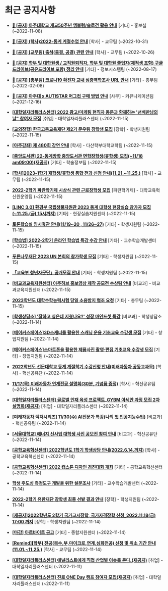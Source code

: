 # 최근 공지사항

* **[📌 [공지] 아주대학교 개교50주년 엠블럼/슬로건 활용 안내](http://ajou.ac.kr/kr/ajou/notice.do?mode=view&amp;articleNo=206180&amp;article.offset=0&amp;articleLimit=30)**
 [기타] - 홍보실 (~2022-11-08)

* **[📌 [공지] (학사)2022-동계 계절수업 안내](http://ajou.ac.kr/kr/ajou/notice.do?mode=view&amp;articleNo=205702&amp;article.offset=0&amp;articleLimit=30)**
 [학사] - 교무팀 (~2022-10-31)

* **[📌 [공지] [교무팀] 출석(출결, 공결) 관련 안내](http://ajou.ac.kr/kr/ajou/notice.do?mode=view&amp;articleNo=205552&amp;article.offset=0&amp;articleLimit=30)**
 [학사] - 교무팀 (~2022-10-26)

* **[📌 [공지] 학부 및 대학원생 / 교직원퇴직자, 학부 및 대학원 졸업자(제적생 포함) 구글드라이브(공유드라이브 포함) 정리 안내](http://ajou.ac.kr/kr/ajou/notice.do?mode=view&amp;articleNo=202858&amp;article.offset=0&amp;articleLimit=30)**
 [기타] - 정보시스템팀 (~2022-08-17)

* **[📌 [공지] [총무팀] 코로나19 확진자 교내 심층역학조사 URL 안내](http://ajou.ac.kr/kr/ajou/notice.do?mode=view&amp;articleNo=180493&amp;article.offset=0&amp;articleLimit=30)**
 [기타] - 총무팀 (~2022-02-08)

* **[📌 [공지] 아주대 x AUTISTAR 머그컵 구매 방법 안내](http://ajou.ac.kr/kr/ajou/notice.do?mode=view&amp;articleNo=147976&amp;article.offset=0&amp;articleLimit=30)**
 [사무] - 커뮤니케이션팀 (~2021-12-16)

* **[[대학일자리플러스센터] 2022 광고/마케팅 현직자 동문과 함께하는 &#x27;선배만남의 날&quot; 참여자 모집](http://ajou.ac.kr/kr/ajou/notice.do?mode=view&amp;articleNo=206505&amp;article.offset=0&amp;articleLimit=30)**
 [취업] - 대학일자리플러스센터 (~2022-11-15)

* **[[교외장학] 한국고등교육재단 제2기 문우림 장학생 모집](http://ajou.ac.kr/kr/ajou/notice.do?mode=view&amp;articleNo=206492&amp;article.offset=0&amp;articleLimit=30)**
 [장학] - 학생지원팀 (~2022-11-15)

* **[[아주강좌] 제 480회 강연 안내](http://ajou.ac.kr/kr/ajou/notice.do?mode=view&amp;articleNo=206490&amp;article.offset=0&amp;articleLimit=30)**
 [학사] - 다산학부대학교학팀 (~2022-11-15)

* **[[중앙도서관] 22-동계방학 중앙도서관 면학장학생(휴학생) 모집(~11/18 am09:00)(재공지)](http://ajou.ac.kr/kr/ajou/notice.do?mode=view&amp;articleNo=206489&amp;article.offset=0&amp;articleLimit=30)**
 [기타] - 학술정보팀 (~2022-11-15)

* **[[학사]2023-1학기 재학생/휴학생 통합 전과 신청 안내(11.21.~11.25.)](http://ajou.ac.kr/kr/ajou/notice.do?mode=view&amp;articleNo=206484&amp;article.offset=0&amp;articleLimit=30)**
 [학사] - 교무팀 (~2022-11-15)

* **[2022-2학기 파란학기제 시상식 관련 근로장학생 모집](http://ajou.ac.kr/kr/ajou/notice.do?mode=view&amp;articleNo=206476&amp;article.offset=0&amp;articleLimit=30)**
 [파란학기제] - 대학교육혁신원운영팀 (~2022-11-15)

* **[[LINC 3.0] 환경부 국립생물자원관 2023 동계 대학생 현장실습 참가자 모집(~11.25.(금) 15시까지)](http://ajou.ac.kr/kr/ajou/notice.do?mode=view&amp;articleNo=206474&amp;article.offset=0&amp;articleLimit=30)**
 [기타] - 현장실습지원센터 (~2022-11-15)

* **[토론학습실 임시휴관 안내(11/19~20 , 11/26~27)](http://ajou.ac.kr/kr/ajou/notice.do?mode=view&amp;articleNo=206471&amp;article.offset=0&amp;articleLimit=30)**
 [기타] - 학생지원팀 (~2022-11-15)

* **[[학습법] 2022-2학기 온라인 학습법 특강 수강 안내](http://ajou.ac.kr/kr/ajou/notice.do?mode=view&amp;articleNo=206469&amp;article.offset=0&amp;articleLimit=30)**
 [기타] - 교수학습개발센터 (~2022-11-15)

* **[푸른나무재단 2023 UN 본회의 참가학생 모집](http://ajou.ac.kr/kr/ajou/notice.do?mode=view&amp;articleNo=206468&amp;article.offset=0&amp;articleLimit=30)**
 [기타] - 학생지원팀 (~2022-11-15)

* **[「교육부 청년자문단」공개모집 안내](http://ajou.ac.kr/kr/ajou/notice.do?mode=view&amp;articleNo=206463&amp;article.offset=0&amp;articleLimit=30)**
 [기타] - 학생지원팀 (~2022-11-15)

* **[[비교과교육지원센터] 아주허브 홍보영상 제작 공모전 수상팀 안내](http://ajou.ac.kr/kr/ajou/notice.do?mode=view&amp;articleNo=206462&amp;article.offset=0&amp;articleLimit=30)**
 [비교과] - 비교과교육지원센터 (~2022-11-15)

* **[2023학년도 대학수학능력시험 당일 소음방지 협조 요청](http://ajou.ac.kr/kr/ajou/notice.do?mode=view&amp;articleNo=206460&amp;article.offset=0&amp;articleLimit=30)**
 [기타] - 총무팀 (~2022-11-15)

* **[[학생상담소] &#x27;잘하고 싶은데 지쳤나요?&#x27; 성장 마인드셋 특강](http://ajou.ac.kr/kr/ajou/notice.do?mode=view&amp;articleNo=206454&amp;article.offset=0&amp;articleLimit=30)**
 [비교과] - 학생상담소 (~2022-11-14)

* **[[메이커스페이스]3D스캐너를 활용한 스캐닝 운용 기초교육 수강생 모집](http://ajou.ac.kr/kr/ajou/notice.do?mode=view&amp;articleNo=206453&amp;article.offset=0&amp;articleLimit=30)**
 [기타] - 창업지원팀 (~2022-11-14)

* **[[메이커스페이스]스마트폰을 활용한 제품사진 촬영·편집 기초교육 수강생 모집](http://ajou.ac.kr/kr/ajou/notice.do?mode=view&amp;articleNo=206452&amp;article.offset=0&amp;articleLimit=30)**
 [기타] - 창업지원팀 (~2022-11-14)

* **[2022학년도 선문대학교 동계 계절학기 수강신청 안내(미래자동차 공동교과목)](http://ajou.ac.kr/kr/ajou/notice.do?mode=view&amp;articleNo=206445&amp;article.offset=0&amp;articleLimit=30)**
 [학사] - 혁신공유단 (~2022-11-14)

* **[11/17(목) 미래자동차 연계전공 설명회(30분, 기념품 증정)](http://ajou.ac.kr/kr/ajou/notice.do?mode=view&amp;articleNo=206437&amp;article.offset=0&amp;articleLimit=30)**
 [학사] - 혁신공유팀 (~2022-11-14)

* **[[대학일자리플러스센터] 글로벌 인재 육성 프로젝트_GYBM 아세안 과정 모집 2차 설명회(재공지)](http://ajou.ac.kr/kr/ajou/notice.do?mode=view&amp;articleNo=206436&amp;article.offset=0&amp;articleLimit=30)**
 [취업] - 대학일자리플러스센터 (~2022-11-14)

* **[[미래자동차 렉처시리즈] 11/30(수) AI전문가 특강(나의 첫 인공지능수업)](http://ajou.ac.kr/kr/ajou/notice.do?mode=view&amp;articleNo=206432&amp;article.offset=0&amp;articleLimit=30)**
 [비교과] - 혁신공유팀 (~2022-11-14)

* **[[서울대학교] 에너지 신사업 대학생 사진 공모전 참여 안내](http://ajou.ac.kr/kr/ajou/notice.do?mode=view&amp;articleNo=206431&amp;article.offset=0&amp;articleLimit=30)**
 [비교과] - 혁신공유단 (~2022-11-14)

* **[[공학교육혁신센터] 2022학년도 1학기 학생상담 안내(2022.6.14.까지)](http://ajou.ac.kr/kr/ajou/notice.do?mode=view&amp;articleNo=206423&amp;article.offset=0&amp;articleLimit=30)**
 [학사] - 공학교육혁신센터 (~2022-11-14)

* **[[공학교육혁신센터] 2022 캡스톤 디자인 경진대회 개최](http://ajou.ac.kr/kr/ajou/notice.do?mode=view&amp;articleNo=206422&amp;article.offset=0&amp;articleLimit=30)**
 [기타] - 공학교육혁신센터 (~2022-11-14)

* **[학생 주도성 측정도구 개발을 위한 설문조사](http://ajou.ac.kr/kr/ajou/notice.do?mode=view&amp;articleNo=206416&amp;article.offset=0&amp;articleLimit=30)**
 [기타] - 교수학습개발센터 (~2022-11-14)

* **[2022-2학기 유한재단 장학생 최종 선발 결과 안내](http://ajou.ac.kr/kr/ajou/notice.do?mode=view&amp;articleNo=206411&amp;article.offset=0&amp;articleLimit=30)**
 [장학] - 학생지원팀 (~2022-11-14)

* **[[재공지]2022학년도 2학기 국가고시장학, 국가자격장학 신청_2022.11.18(금) 17:00 까지](http://ajou.ac.kr/kr/ajou/notice.do?mode=view&amp;articleNo=206409&amp;article.offset=0&amp;articleLimit=30)**
 [장학] - 학생지원팀 (~2022-11-14)

* **[[마감] 아르바이트 공고](http://ajou.ac.kr/kr/ajou/notice.do?mode=view&amp;articleNo=206408&amp;article.offset=0&amp;articleLimit=30)**
 [기타] - 종합지원센터 (~2022-11-14)

* **[[Remind][학부] 전공(복수,부,마이크로,연계,심화전공) 신청 및 취소 기간 안내 (11.01.~11.25.)](http://ajou.ac.kr/kr/ajou/notice.do?mode=view&amp;articleNo=206405&amp;article.offset=0&amp;articleLimit=30)**
 [학사] - 교무팀 (~2022-11-14)

* **[[대학일자리플러스센터] 애널리스트에게 직접 산업별 이슈를 듣다.(재공지)](http://ajou.ac.kr/kr/ajou/notice.do?mode=view&amp;articleNo=206345&amp;article.offset=0&amp;articleLimit=30)**
 [취업] - 대학일자리플러스센터 (~2022-11-11)

* **[[대학일자리플러스센터] 진로 ONE Day 캠프 참여자 모집(재공지)](http://ajou.ac.kr/kr/ajou/notice.do?mode=view&amp;articleNo=206344&amp;article.offset=0&amp;articleLimit=30)**
 [취업] - 대학일자리플러스센터 (~2022-11-11)
